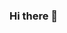 ### Hi there 👋

<!--
**G-KIBICHII/G-KIBICHII** is a ✨ _special_ ✨ repository because its `README.md` (this file) appears on your GitHub profile.

Here are some ideas to get you started:

- 🔭 I’m currently working on ...Python
- 🌱 I’m currently learning ...javascript
- 👯 I’m looking to collaborate on ...Djago
- 🤔 I’m looking for help with ...Reactjs
- 💬 Ask me about ...anythig
- 📫 How to reach me: ...kibichiigilbert54@gmail.com, https://www.linkedin.com/in/gilbert-kibichii-a89478225/
- 😄 Pronouns: ...
- ⚡ Fun fact: ....zx
-->
